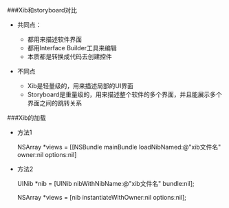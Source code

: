 ###Xib和storyboard对比
- 共同点：

    - 都用来描述软件界面
    - 都用Interface Builder工具来编辑
    - 本质都是转换成代码去创建控件


- 不同点

    - Xib是轻量级的，用来描述局部的UI界面
    - Storyboard是重量级的，用来描述整个软件的多个界面，并且能展示多个界面之间的跳转关系

###Xib的加载
- 方法1

    NSArray *views = [[NSBundle mainBundle                loadNibNamed:@"xib文件名" owner:nil options:nil]
- 方法2

    UINib *nib = [UINib nibWithNibName:@"xib文件名" bundle:nil];

    NSArray *views = [nib instantiateWithOwner:nil options:nil];

